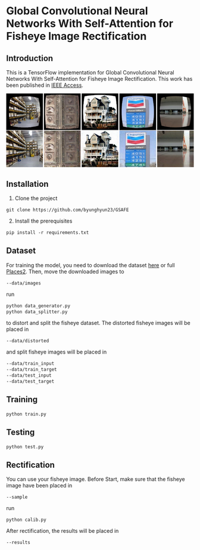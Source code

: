 # Global Convolutional Neural Networks With Self-Attention for Fisheye Image Rectification

## Introduction
This is a TensorFlow implementation for Global Convolutional Neural Networks With Self-Attention for Fisheye Image Rectification.
This work has been published in <a href="https://ieeexplore.ieee.org/document/9980359">IEEE Access</a>.

![image](https://github.com/byunghyun23/GSAFE/blob/main/assets/fig1.png)

## Installation
1. Clone the project
```
git clone https://github.com/byunghyun23/GSAFE
```
2. Install the prerequisites
```
pip install -r requirements.txt
```

## Dataset
For training the model, you need to download the dataset [here](https://drive.google.com/file/d/1lRsQBmwZyri6-reNWHbR9AzS3cKiiu78/view?usp=share_link) or full [Places2](http://places2.csail.mit.edu/download.html).
Then, move the downloaded images to
```
--data/images
```
run
```
python data_generator.py
python data_splitter.py
```
to distort and split the fisheye dataset. 
The distorted fisheye images will be placed in 
```
--data/distorted
```
and split fisheye images will be placed in
```
--data/train_input
--data/train_target
--data/test_input
--data/test_target
```

## Training
```
python train.py
```

## Testing
```
python test.py
```

## Rectification
You can use your fisheye image.
Before Start, make sure that the fisheye image have been placed in
```
--sample
```
run
```
python calib.py
```
After rectification, the results will be placed in
```
--results
```
